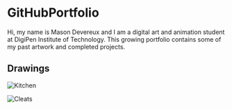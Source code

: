 # GitHubPortfolio
Hi, my name is Mason Devereux and I am a digital art and animation student at DigiPen Institute of Technology. This growing portfolio contains some of my past artwork and completed projects.

## Drawings

![Kitchen](https://github.com/MasonDevereux/masondevereux.github.io/blob/main/IMG-4725-Original.jpg "Kitchen Still Life")



![Cleats](https://github.com/MasonDevereux/masondevereux.github.io/blob/main/IMG-4732-Original.jpg "Cleats")


